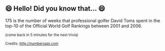 ## 😄 Hello! Did you know that... 😄
175 is the number of weeks that professional golfer David Toms spent in the top-10 of the Official World Golf Rankings between 2001 and 2006.

<sup>(come back in 5 minutes for the next trivia)</sup>


<sup>Credits: http://numbersapi.com</sup>
